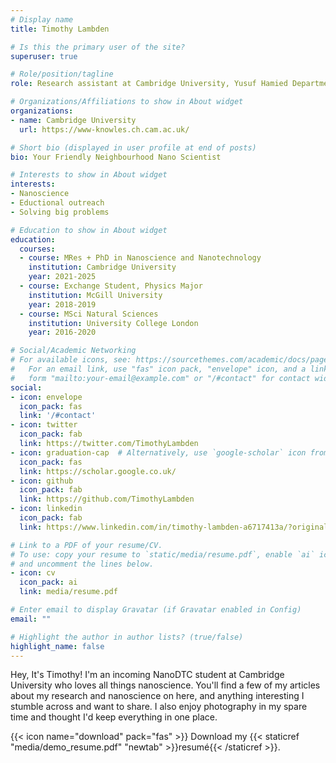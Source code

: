 ```yaml
---
# Display name
title: Timothy Lambden

# Is this the primary user of the site?
superuser: true

# Role/position/tagline
role: Research assistant at Cambridge University, Yusuf Hamied Department of Chemistry

# Organizations/Affiliations to show in About widget
organizations:
- name: Cambridge University
  url: https://www-knowles.ch.cam.ac.uk/

# Short bio (displayed in user profile at end of posts)
bio: Your Friendly Neighbourhood Nano Scientist

# Interests to show in About widget
interests:
- Nanoscience
- Eductional outreach 
- Solving big problems

# Education to show in About widget
education:
  courses:
  - course: MRes + PhD in Nanoscience and Nanotechnology
    institution: Cambridge University
    year: 2021-2025
  - course: Exchange Student, Physics Major
    institution: McGill University
    year: 2018-2019
  - course: MSci Natural Sciences
    institution: University College London
    year: 2016-2020

# Social/Academic Networking
# For available icons, see: https://sourcethemes.com/academic/docs/page-builder/#icons
#   For an email link, use "fas" icon pack, "envelope" icon, and a link in the
#   form "mailto:your-email@example.com" or "/#contact" for contact widget.
social:
- icon: envelope
  icon_pack: fas
  link: '/#contact'
- icon: twitter
  icon_pack: fab
  link: https://twitter.com/TimothyLambden
- icon: graduation-cap  # Alternatively, use `google-scholar` icon from `ai` icon pack
  icon_pack: fas
  link: https://scholar.google.co.uk/
- icon: github
  icon_pack: fab
  link: https://github.com/TimothyLambden
- icon: linkedin
  icon_pack: fab
  link: https://www.linkedin.com/in/timothy-lambden-a6717413a/?originalSubdomain=uk

# Link to a PDF of your resume/CV.
# To use: copy your resume to `static/media/resume.pdf`, enable `ai` icons in `params.toml`, 
# and uncomment the lines below.
- icon: cv
  icon_pack: ai
  link: media/resume.pdf

# Enter email to display Gravatar (if Gravatar enabled in Config)
email: ""

# Highlight the author in author lists? (true/false)
highlight_name: false
---
```


Hey, It's Timothy! I'm an incoming NanoDTC student at Cambridge University 
who loves all things nanoscience. You'll find a few of my articles about my
research and nanoscience on here, and anything interesting I stumble across 
and want to share. I also enjoy photography in my spare time and thought
I'd keep everything in one place. 

{{< icon name="download" pack="fas" >}} Download my {{< staticref "media/demo_resume.pdf" "newtab" >}}resumé{{< /staticref >}}.

